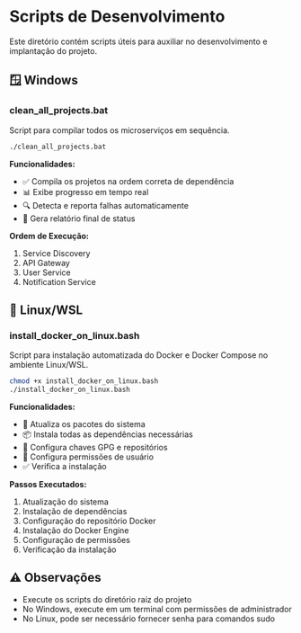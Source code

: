 # Scripts de Desenvolvimento

Este diretório contém scripts úteis para auxiliar no desenvolvimento e implantação do projeto.

## 🪟 Windows

### clean_all_projects.bat

Script para compilar todos os microserviços em sequência.

```bash
./clean_all_projects.bat
```

**Funcionalidades:**
- ✅ Compila os projetos na ordem correta de dependência
- 📊 Exibe progresso em tempo real
- 🔍 Detecta e reporta falhas automaticamente
- 📝 Gera relatório final de status

**Ordem de Execução:**
1. Service Discovery
2. API Gateway
3. User Service
4. Notification Service

## 🐧 Linux/WSL

### install_docker_on_linux.bash

Script para instalação automatizada do Docker e Docker Compose no ambiente Linux/WSL.

```bash
chmod +x install_docker_on_linux.bash
./install_docker_on_linux.bash
```

**Funcionalidades:**
- 🔄 Atualiza os pacotes do sistema
- 📦 Instala todas as dependências necessárias
- 🔑 Configura chaves GPG e repositórios
- 👥 Configura permissões de usuário
- ✅ Verifica a instalação

**Passos Executados:**
1. Atualização do sistema
2. Instalação de dependências
3. Configuração do repositório Docker
4. Instalação do Docker Engine
5. Configuração de permissões
6. Verificação da instalação

## ⚠️ Observações

- Execute os scripts do diretório raiz do projeto
- No Windows, execute em um terminal com permissões de administrador
- No Linux, pode ser necessário fornecer senha para comandos sudo